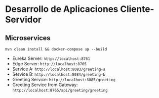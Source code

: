 Desarrollo de Aplicaciones Cliente-Servidor
==

Microservices
--------------------------

  `mvn clean install && docker-compose up --build`

  - Eureka Server: `http://localhost:8761`
  - Edge Server: `http://localhost:8765`
  - Service A: `http://localhost:8083/greeting-a`
  - Service B: `http://localhost:8084/greeting-b`
  - Greeting Service: `http://localhost:8085/greeting`
  - Greeting Service from Gateway: `http://localhost:8765/api/greeting/greeting`
